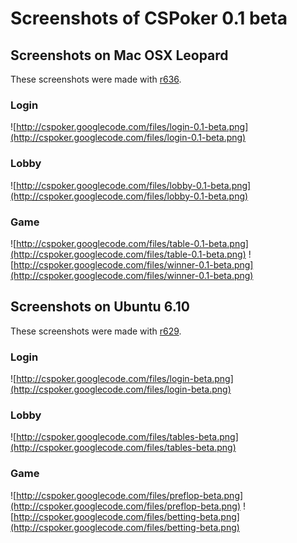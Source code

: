 # Screenshots of CSPoker 0.1 beta #

## Screenshots on Mac OSX Leopard ##
These screenshots were made with [r636](https://code.google.com/p/cspoker/source/detail?r=636).

### Login ###
![http://cspoker.googlecode.com/files/login-0.1-beta.png](http://cspoker.googlecode.com/files/login-0.1-beta.png)


### Lobby ###
![http://cspoker.googlecode.com/files/lobby-0.1-beta.png](http://cspoker.googlecode.com/files/lobby-0.1-beta.png)

### Game ###
![http://cspoker.googlecode.com/files/table-0.1-beta.png](http://cspoker.googlecode.com/files/table-0.1-beta.png)
![http://cspoker.googlecode.com/files/winner-0.1-beta.png](http://cspoker.googlecode.com/files/winner-0.1-beta.png)

## Screenshots on Ubuntu 6.10 ##
These screenshots were made with [r629](https://code.google.com/p/cspoker/source/detail?r=629).

### Login ###
![http://cspoker.googlecode.com/files/login-beta.png](http://cspoker.googlecode.com/files/login-beta.png)

### Lobby ###
![http://cspoker.googlecode.com/files/tables-beta.png](http://cspoker.googlecode.com/files/tables-beta.png)

### Game ###
![http://cspoker.googlecode.com/files/preflop-beta.png](http://cspoker.googlecode.com/files/preflop-beta.png)
![http://cspoker.googlecode.com/files/betting-beta.png](http://cspoker.googlecode.com/files/betting-beta.png)